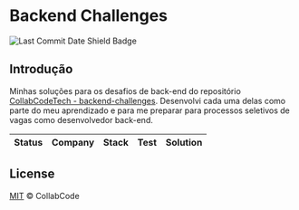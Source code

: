 # Backend Challenges

![Last Commit Date Shield Badge](https://img.shields.io/github/last-commit/ejunior01/challenges?color=F25A70&logo=github&style=for-the-badge)


## Introdução

Minhas soluções para os desafios de back-end do repositório [CollabCodeTech - backend-challenges](https://github.com/CollabCodeTech/backend-challenges). Desenvolvi cada uma delas como parte do meu aprendizado e para me preparar para processos seletivos de vagas como desenvolvedor back-end.


| Status | Company | Stack | Test | Solution
|--|--|--|--|--




## License

[MIT](/license) &copy; CollabCode